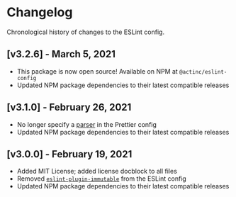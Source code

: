 # Changelog

Chronological history of changes to the ESLint config.

## [v3.2.6] - March 5, 2021

* This package is now open source! Available on NPM at `@actinc/eslint-config`
* Updated NPM package dependencies to their latest compatible releases

## [v3.1.0] - February 26, 2021

* No longer specify a [parser](https://prettier.io/docs/en/options.html#parser)
in the Prettier config
* Updated NPM package dependencies to their latest compatible releases

## [v3.0.0] - February 19, 2021

* Added MIT License; added license docblock to all files
* Removed
[`eslint-plugin-immutable`](https://github.com/jhusain/eslint-plugin-immutable)
from the ESLint config
* Updated NPM package dependencies to their latest compatible releases
